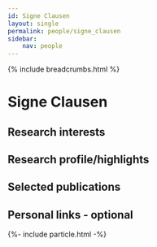 ```yaml
---
id: Signe Clausen
layout: single
permalink: people/signe_clausen
sidebar:
    nav: people
---
```


{% include breadcrumbs.html %}
<br>

# Signe Clausen

## Research interests


## Research profile/highlights

## Selected publications

## Personal links - optional



<script></script>
{%- include particle.html -%}


<div class="imageright" id="particles-js"></div>
<div id="particles-js1" class="imageleft"></div>  